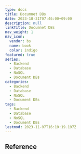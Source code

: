 ```yaml
---
type: docs
title: Documnet DBs
date: 2023-10-31T07:46:00+09:00
description: null
linkTitle: Documnet DBs
nav_weight: 1
nav_icon:
  vendor: bs
  name: book
  color: indigo
featured: true
series:
  - Backend
  - Database
  - NoSQL
  - Document DBs
categories:
  - Backend
  - Database
  - NoSQL
  - Document DBs
tags:
  - Backend
  - Database
  - NoSQL
  - Document DBs
lastmod: 2023-11-07T16:10:19.107Z
---
```


## Reference
